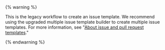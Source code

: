 
{% warning %}

This is the legacy workflow to create an issue template. We recommend using the upgraded multiple issue template builder to create multiple issue templates. For more information, see "[About issue and pull request templates](/articles/about-issue-and-pull-request-templates)."

{% endwarning %}

